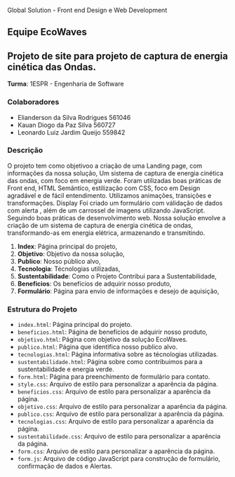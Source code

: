 Global Solution - Front end Design e Web Development

## Equipe EcoWaves

## Projeto de site para projeto de captura de energia cinética das Ondas.

**Turma**: 1ESPR - Engenharia de Software

### Colaboradores

- Elianderson da Silva Rodrigues 561046
- Kauan Diogo da Paz Silva 560727
- Leonardo Luiz Jardim Queijo 559842

### Descrição

O projeto tem como objetivoo a criação de uma Landing page, com informações da nossa solução, Um sistema de captura de energia cinética das ondas, com foco em energia verde.
Foram utilizadas boas práticas de Front end, HTML Semântico, estilização com CSS, foco em Design agradável e de fácil entendimento. Utilizamos animações, transições e transformações.
Display
Foi criado um formulário com válidação de dados com alerta , além de um carrossel de imagens utilizando JavaScript. Seguindo boas práticas de desenvolvimento web.
Nossa solução envolve a criação de um sistema de captura de energia cinética de ondas, transformando-as em energia elétrica, armazenando e transmitindo.

1. **Index**: Página principal do projeto, 
2. **Objetivo**: Objetivo da nossa solução,
3. **Publico**: Nosso público alvo,
4. **Tecnologia**: Técnologias utilizadas,
5. **Sustentabilidade**: Como o Projeto Contribui para a Sustentabilidade,
6. **Beneficios**: Os benefícios de adquirir nosso produto,
7. **Formulário**: Página para envio de informações e desejo de aquisição,

### Estrutura do Projeto

- `index.html`: Página principal do projeto.
- `beneficios.html`: Página de benefícios de adquirir nosso produto,
- `objetivo.html`: Página com objetivo da solução EcoWaves.
- `publico.html`: Página que identifica nosso publico alvo.
- `tecnologias.html`: Página informativa sobre as técnologias utilizadas.
- `sustentabilidade.html`: Página sobre como contribuimos para a sustentabilidade e energia verde.
- `form.html`: Página para preenchimento de formulário para contato.
- `style.css`: Arquivo de estilo para personalizar a aparência da página.
- `beneficios.css`: Arquivo de estilo para personalizar a aparência da página.
- `objetivo.css`: Arquivo de estilo para personalizar a aparência da página.
- `publico.css`: Arquivo de estilo para personalizar a aparência da página.
- `tecnologias.css`: Arquivo de estilo para personalizar a aparência da página.
- `sustentabilidade.css`: Arquivo de estilo para personalizar a aparência da página.
- `form.css`: Arquivo de estilo para personalizar a aparência da página.
- `form.js`: Arquivo de código JavaScript para construção de formulário, confirmação de dados e Alertas.
